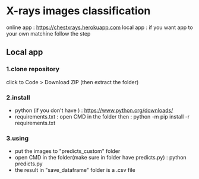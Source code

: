 # X-rays images classification
online app : https://chestxrays.herokuapp.com
local app : if you want app to your own matchine follow the step

## Local app
### 1.clone repository 
click to Code > Download ZIP (then extract the folder)
### 2.install
- python (if you don't have ) : https://www.python.org/downloads/
- requirements.txt : open CMD in the folder then : python -m pip install -r requirements.txt
### 3.using
- put the images to "predicts_custom" folder
- open CMD in the folder(make sure in folder have predicts.py) : python predicts.py
- the result in "save_dataframe" folder is a .csv file